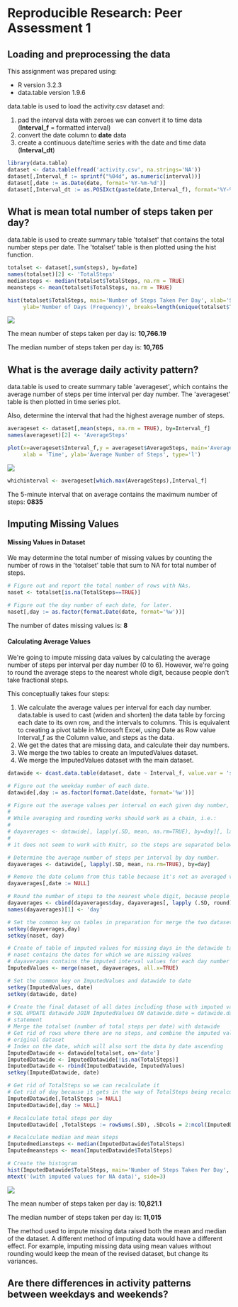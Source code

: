 # Reproducible Research: Peer Assessment 1

## Loading and preprocessing the data
This assignment was prepared using:  
* R version 3.2.3  
* data.table version 1.9.6

data.table is used to load the activity.csv dataset and:  
1. pad the interval data with zeroes we can convert it to time data (**Interval_f** = formatted interval)  
2. convert the date column to **date** data  
3. create a continuous date/time series with the date and time data (**Interval_dt**)  



```r
library(data.table)
dataset <- data.table(fread('activity.csv', na.strings='NA'))
dataset[,Interval_f := sprintf("%04d", as.numeric(interval))]
dataset[,date := as.Date(date, format='%Y-%m-%d')] 
dataset[,Interval_dt := as.POSIXct(paste(date,Interval_f), format='%Y-%m-%d %H%M')]  
```

## What is mean total number of steps taken per day?

data.table is used to create summary table 'totalset' that contains the total number steps per date. The 'totalset' table is then plotted using the hist function.


```r
totalset <- dataset[,sum(steps), by=date]
names(totalset)[2] <- 'TotalSteps'
mediansteps <- median(totalset$TotalSteps, na.rm = TRUE)
meansteps <- mean(totalset$TotalSteps, na.rm = TRUE)

hist(totalset$TotalSteps, main='Number of Steps Taken Per Day', xlab='Steps Taken Per Day',
     ylab='Number of Days (Frequency)', breaks=length(unique(totalset$TotalSteps)))  
```

![](PA1_template_files/figure-html/unnamed-chunk-2-1.png) 

The mean number of steps taken per day is: **10,766.19**

The median number of steps taken per day is: **10,765**

## What is the average daily activity pattern?

data.table is used to create summary table 'averageset', which contains the average number of steps per time interval per day number. The 'averageset' table is then plotted in time series plot.

Also, determine the interval that had the highest average number of steps.

```r
averageset <- dataset[,mean(steps, na.rm = TRUE), by=Interval_f]
names(averageset)[2] <- 'AverageSteps'

plot(x=averageset$Interval_f,y = averageset$AverageSteps, main='Average Daily Pattern',
     xlab = 'Time', ylab='Average Number of Steps', type='l')
```

![](PA1_template_files/figure-html/unnamed-chunk-3-1.png) 

```r
whichinterval <- averageset[which.max(AverageSteps),Interval_f]
```

The 5-minute interval that on average contains the maximum number of steps: **0835**

## Imputing Missing Values

#### Missing Values in Dataset
We may determine the total number of missing values by counting the number of rows in the 'totalset' table that sum to NA for total number of steps.


```r
# Figure out and report the total number of rows with NAs. 
naset <- totalset[is.na(TotalSteps==TRUE)]

# Figure out the day number of each date, for later.
naset[,day := as.factor(format.Date(date, format='%w'))]
```

The number of dates missing values is: **8**

#### Calculating Average Values 

We're going to impute missing data values by calculating the average number of steps per interval per day number (0 to 6). However, we're going to round the average steps to the nearest whole digit, because people don't take fractional steps.

This conceptually takes four steps:  
1. We calculate the average values per interval for each day number. data.table is used to cast (widen and shorten) the data table by forcing each date to its own row, and the intervals to columns. This is equivalent to creating a pivot table in Microsoft Excel, using Date as Row value Interval_f as the Column value, and steps as the data.  
2. We get the dates that are missing data, and calculate their day numbers.  
3. We merge the two tables to create an ImputedValues dataset.  
4. We merge the ImputedValues dataset with the main dataset.  


```r
datawide <- dcast.data.table(dataset, date ~ Interval_f, value.var = 'steps')

# Figure out the weekday number of each date.
datawide[,day := as.factor(format.Date(date, format='%w'))]

# Figure out the average values per interval on each given day number, but round to the nearest digit because people don't take fractional steps. This will obviously skew the median and average steps.
#
# While averaging and rounding works should work as a chain, i.e.:
#
# dayaverages <- datawide[, lapply(.SD, mean, na.rm=TRUE), by=day][, lapply (.SD, round), .SDcols=2:ncol(dayaverages)]
#
# it does not seem to work with Knitr, so the steps are separated below

# Determine the average number of steps per interval by day number.
dayaverages <- datawide[, lapply(.SD, mean, na.rm=TRUE), by=day]

# Remove the date column from this table because it's not an averaged value.
dayaverages[,date := NULL]

# Round the number of steps to the nearest whole digit, because people don't take fractional steps. The first column is day, so it won't be averaged, but we still need it as an identifier column.
dayaverages <- cbind(dayaverages$day, dayaverages[, lapply (.SD, round), .SDcols=2:ncol(dayaverages)])
names(dayaverages)[1] <- 'day'

# Set the common key on tables in preparation for merge the two datasets
setkey(dayaverages,day)
setkey(naset, day)

# Create of table of imputed values for missing days in the datawide table.
# naset contains the dates for which we are missing values
# dayaverages contains the imputed interval values for each day number
ImputedValues <- merge(naset, dayaverages, all.x=TRUE)

# Set the common key on ImputedValues and datawide to date
setkey(ImputedValues, date)
setkey(datawide, date)

# Create the final dataset of all dates including those with imputed values. There is no easy way using R data tables to do a
# SQL UPDATE datawide JOIN ImputedValues ON datawide.date = datawide.date SET
# statement
# Merge the totalset (number of total steps per date) with datawide 
# Get rid of rows where there are no steps, and combine the imputed values with the
# original dataset
# Index on the date, which will also sort the data by date ascending
ImputedDatawide <- datawide[totalset, on='date']
ImputedDatawide <- ImputedDatawide[!is.na(TotalSteps)]
ImputedDatawide <- rbind(ImputedDatawide, ImputedValues)
setkey(ImputedDatawide, date)

# Get rid of TotalSteps so we can recalculate it
# Get rid of day because it gets in the way of TotalSteps being recalculated (specifically, the .SDCols parameter)
ImputedDatawide[,TotalSteps := NULL]
ImputedDatawide[,day := NULL]

# Recalculate total steps per day
ImputedDatawide[ ,TotalSteps := rowSums(.SD), .SDcols = 2:ncol(ImputedDatawide)]

# Recalculate median and mean steps
Imputedmediansteps <- median(ImputedDatawide$TotalSteps)
Imputedmeansteps <- mean(ImputedDatawide$TotalSteps)

# Create the histogram
hist(ImputedDatawide$TotalSteps, main='Number of Steps Taken Per Day', xlab='Steps Taken Per Day', ylab='Number of Days (Frequency)', breaks=length(unique(ImputedDatawide$TotalSteps)))
mtext('(with imputed values for NA data)', side=3) 
```

![](PA1_template_files/figure-html/unnamed-chunk-5-1.png) 

The mean number of steps taken per day is: **10,821.1**

The median number of steps taken per day is: **11,015**

The method used to impute missing data raised both the mean and median of the dataset. A different method of imputing data would have a different effect. For example, imputing missing data using mean values without rounding would keep the mean of the revised dataset, but change its variances.

## Are there differences in activity patterns between weekdays and weekends?

